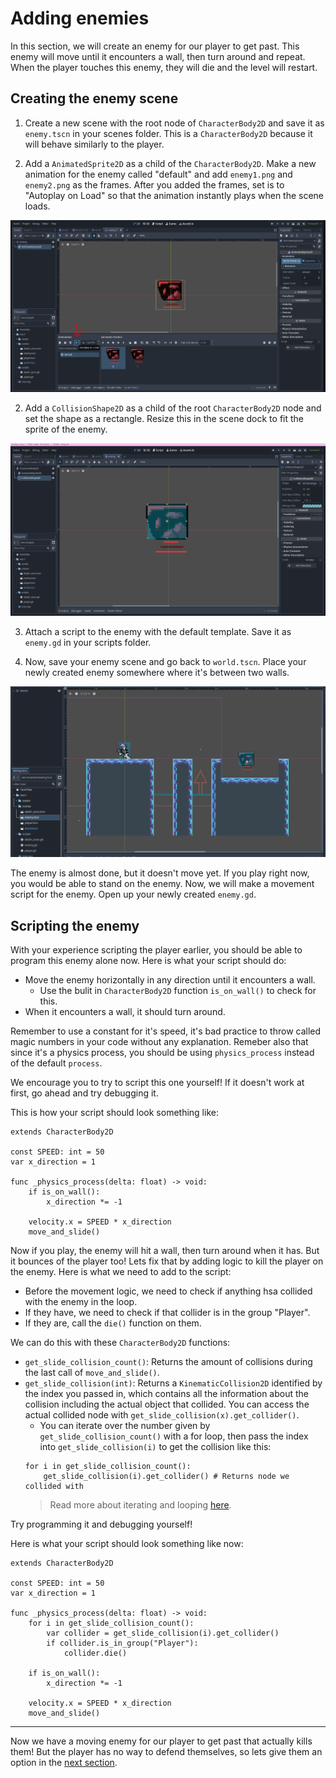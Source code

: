 # Adding enemies

In this section, we will create an enemy for our player to get past. This enemy will move until it encounters a wall, then turn around and repeat. When the player touches this enemy, they will die and the level will restart.

## Creating the enemy scene

1) Create a new scene with the root node of `CharacterBody2D` and save it as `enemy.tscn` in your scenes folder. This is a `CharacterBody2D` because it will behave similarly to the player.

2) Add a `AnimatedSprite2D` as a child of the `CharacterBody2D`. Make a new animation for the enemy called "default" and add `enemy1.png` and `enemy2.png` as the frames. After you added the frames, set is to "Autoplay on Load" so that the animation instantly plays when the scene loads.

![setting autoload on animation](../images/section-6/setting_autoload.png) 

2) Add a `CollisionShape2D` as a child of the root `CharacterBody2D` node and set the shape as a rectangle. Resize this in the scene dock to fit the sprite of the enemy.

![resizing collision](../images/section-6/resizing_collision.png)

3) Attach a script to the enemy with the default template. Save it as `enemy.gd` in your scripts folder.

4) Now, save your enemy scene and go back to `world.tscn`. Place your newly created enemy somewhere where it's between two walls.

![placing the enemy](../images/section-6/placing_enemy.png)

The enemy is almost done, but it doesn't move yet. If you play right now, you would be able to stand on the enemy. Now, we will make a movement script for the enemy. Open up your newly created `enemy.gd`.

## Scripting the enemy

With your experience scripting the player earlier, you should be able to program this enemy alone now. Here is what your script should do:
- Move the enemy horizontally in any direction until it encounters a wall.
    - Use the bulit in `CharacterBody2D` function `is_on_wall()` to check for this.
- When it encounters a wall, it should turn around.

Remember to use a constant for it's speed, it's bad practice to throw called magic numbers in your code without any explanation. Remeber also that since it's a physics process, you should be using `physics_process` instead of the default `process`.

We encourage you to try to script this one yourself! If it doesn't work at first, go ahead and try debugging it.

This is how your script should look something like:
```gdscript
extends CharacterBody2D

const SPEED: int = 50
var x_direction = 1

func _physics_process(delta: float) -> void:
	if is_on_wall():
		x_direction *= -1
	
	velocity.x = SPEED * x_direction
	move_and_slide()

```

Now if you play, the enemy will hit a wall, then turn around when it has. But it bounces of the player too! Lets fix that by adding logic to kill the player on the enemy. Here is what we need to add to the script:
- Before the movement logic, we need to check if anything hsa collided with the enemy in the loop.
- If they have, we need to check if that collider is in the group "Player".
- If they are, call the `die()` function on them.

We can do this with these `CharacterBody2D` functions:
- `get_slide_collision_count()`: Returns the amount of collisions during the last call of `move_and_slide()`. 
- `get_slide_collision(int)`: Returns a `KinematicCollision2D` identified by the index you passed in, which contains all the information about the collision including the actual object that collided. You can access the actual collided node with `get_slide_collision(x).get_collider()`. 
    - You can iterate over the number given by `get_slide_collision_count()` with a for loop, then pass the index into `get_slide_collision(i)` to get the collision like this:
    ```gdscript
    for i in get_slide_collision_count():
        get_slide_collision(i).get_collider() # Returns node we collided with
    ```
    > Read more about iterating and looping [here](https://gdscript.com/tutorials/looping/).

Try programming it and debugging yourself!

Here is what your script should look something like now:
```gdscript
extends CharacterBody2D

const SPEED: int = 50
var x_direction = 1

func _physics_process(delta: float) -> void:
	for i in get_slide_collision_count():
		var collider = get_slide_collision(i).get_collider()
		if collider.is_in_group("Player"):
			collider.die()
	
	if is_on_wall():
		x_direction *= -1
	
	velocity.x = SPEED * x_direction
	move_and_slide()
```
---

Now we have a moving enemy for our player to get past that actually kills them! But the player has no way to defend themselves, so lets give them an option in the [next section](./section-7.md).
